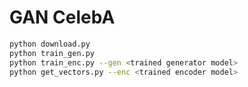 # GAN CelebA


``` sh
python download.py
python train_gen.py
python train_enc.py --gen <trained generator model>
python get_vectors.py --enc <trained encoder model>
```
